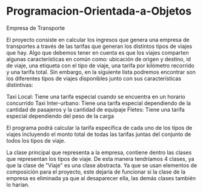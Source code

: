 # Programacion-Orientada-a-Objetos
Empresa de Transporte

El proyecto consiste en calcular los ingresos que genera una empresa de transportes a través de las tarifas que generan los distintos tipos de viajes que hay. Algo que debemos tener en cuenta es que los viajes comparten algunas características en común como: ubicación de origen y destino, id de viaje, una etiqueta con el tipo de viaje, una tarifa por kilómetro recorrido y una tarifa total. Sin embargo, en la siguiente lista podremos encontrar son los diferentes tipos de viajes disponibles junto con sus características distintivas:

Taxi Local: Tiene una tarifa especial cuando se encuentra en un horario concurrido
Taxi Inter-urbano: Tiene una tarifa especial dependiendo de la cantidad de pasajeros y la cantidad de equipaje
Fletes: Tiene una tarifa especial dependiendo del peso de la carga

El programa podrá calcular la tarifa específica de cada uno de los tipos de viajes incluyendo el monto total de todas las tarifas juntas del conjunto de todos los tipos de viaje.

La clase principal que representa a la empresa, contiene dentro las clases que representan los tipos de viaje. De esta manera tendríamos 4 clases, ya que la clase de "Viaje" es una clase abstracta. Ya que se usan elementos de composición para el proyecto, este dejaría de funcionar si la clase de la empresa es eliminada ya que al desaparecer ella, las demás clases también lo harían.
